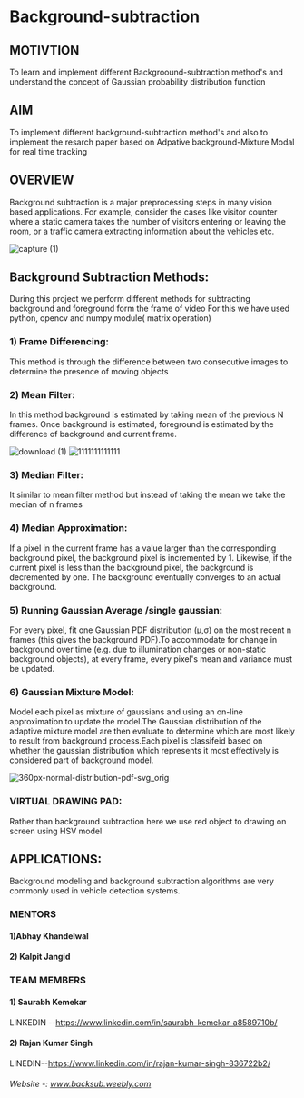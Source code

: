 #                                                Background-subtraction
## MOTIVTION
To learn and implement different Backgroound-subtraction method's and understand the concept of Gaussian probability distribution function
## AIM
To implement different background-subtraction method's and also to implement the resarch paper based on  Adpative background-Mixture Modal for real time tracking 
## OVERVIEW
Background subtraction is a major preprocessing steps in many vision based applications. For example, consider the cases like visitor counter where a static camera takes the number of visitors entering or leaving the room, or a traffic camera extracting information about the vehicles etc.

![capture (1)](https://user-images.githubusercontent.com/50518930/61316081-0d907180-a7b5-11e9-9b0a-3e1f7508a348.png)

## Background Subtraction Methods:
During this project we perform different methods for subtracting background and foreground form the frame of video 
For this we have used python, opencv and numpy module( matrix operation) 

### 1) Frame Differencing:
This method is through the difference between two consecutive images to determine the presence of moving objects
### 2) Mean Filter:
In this method background is estimated by taking mean of the previous N frames. Once background is estimated, foreground is estimated by the difference of background and current frame.

![download (1)](https://user-images.githubusercontent.com/50518930/61317408-c3f55600-a7b7-11e9-9032-6e784cded33d.jpg)
![1111111111111](https://user-images.githubusercontent.com/50518930/61319680-8f37cd80-a7bc-11e9-922f-8649605683d4.jpg)


### 3) Median Filter:
It similar to mean filter method but instead of taking the mean we take the median of n frames

### 4) Median Approximation:
If a pixel in the current frame has a value larger than the corresponding background pixel, the background pixel is incremented by 1.
Likewise, if the current pixel is less than the background pixel, the background is decremented by one. The background eventually converges to an actual background.

### 5) Running Gaussian Average /single gaussian:
For every pixel, fit one Gaussian PDF distribution (µ,σ) on the most recent n frames (this gives the background PDF).To accommodate for change in background over time (e.g. due to illumination changes or non-static background objects), at every frame, every pixel's mean and variance must be updated.

### 6) Gaussian Mixture Model:
Model each pixel as mixture of gaussians and using an on-line approximation to update the model.The Gaussian distribution of the adaptive mixture model are then evaluate to determine which are most likely to result from background process.Each pixel is classifeid based on whether the gaussian distribution which represents it most effectively is considered part of background model.

![360px-normal-distribution-pdf-svg_orig](https://user-images.githubusercontent.com/50518930/61319551-4bdd5f00-a7bc-11e9-8082-75ee32ff90c8.png)

### VIRTUAL DRAWING PAD:
Rather than background subtraction here we use red  object to drawing on screen using HSV model

## APPLICATIONS:
Background modeling and background subtraction algorithms are very commonly used in vehicle detection systems.

### MENTORS
#### 1)Abhay Khandelwal
#### 2) Kalpit Jangid

### TEAM MEMBERS
#### 1) Saurabh Kemekar
LINKEDIN --https://www.linkedin.com/in/saurabh-kemekar-a8589710b/

#### 2) Rajan Kumar Singh
LINEDIN--https://www.linkedin.com/in/rajan-kumar-singh-836722b2/

###### Website -: www.backsub.weebly.com
